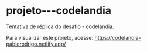 # projeto---codelandia
Tentativa de réplica do desafio - codelandia.

Para visualizar este projeto, acesse: https://codelandia-pablorodrigo.netlify.app/
